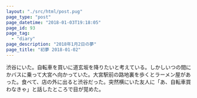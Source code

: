 ```yaml
---
layout: "./src/html/post.pug"
page_type: "post"
page_datetime: "2018-01-03T19:18:05"
page_id: 93
page_tag:
  - "diary"
page_description: "2018年1月2日の夢"
page_title: "初夢 2018-01-02"
---
```


渋谷にいた。自転車を買いに道玄坂を降りたいと考えている。しかしいつの間にかバスに乗って大宮へ向かっていた。大宮駅前の路地裏を歩くとラーメン屋があった。食べて、店の外に出ると渋谷だった。突然横にいた友人に「あ、自転車買わなきゃ」と話したところで目が覚めた。
